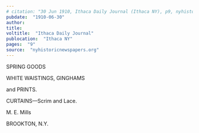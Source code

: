 ```yaml
---
# citation: "30 Jun 1910, Ithaca Daily Journal (Ithaca NY), p9, nyhistoricnewspapers.org."
pubdate:  "1910-06-30"
author: 
title: 
voltitle:  "Ithaca Daily Journal"
publocation:  "Ithaca NY"
pages:  "9"
source:  "nyhistoricnewspapers.org"
---
```


SPRING GOODS

WHITE WAISTINGS, GINGHAMS

and PRINTS.

CURTAINS—Scrim and Lace.

M. E. Mills

BROOKTON, N.Y.



